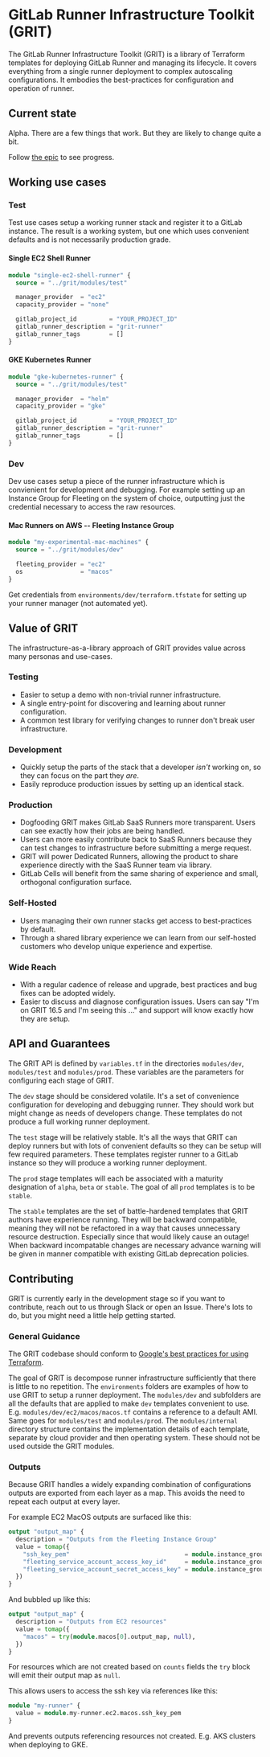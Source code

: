 # GitLab Runner Infrastructure Toolkit (GRIT)

The GitLab Runner Infrastructure Toolkit (GRIT) is a library of
Terraform templates for deploying GitLab Runner and managing its
lifecycle. It covers everything from a single runner deployment to
complex autoscaling configurations. It embodies the best-practices
for configuration and operation of runner.

## Current state

Alpha. There are a few things that work. But they are likely to change
quite a bit.

Follow [the epic](https://gitlab.com/groups/gitlab-org/ci-cd/runner-tools/-/epics/1) to see progress.

## Working use cases

### Test

Test use cases setup a working runner stack and register it to a
GitLab instance. The result is a working system, but one which
uses convenient defaults and is not necessarily production grade.

#### Single EC2 Shell Runner

```terraform
module "single-ec2-shell-runner" {
  source = "../grit/modules/test"

  manager_provider  = "ec2"
  capacity_provider = "none"

  gitlab_project_id         = "YOUR_PROJECT_ID"
  gitlab_runner_description = "grit-runner"
  gitlab_runner_tags        = []
}
```

#### GKE Kubernetes Runner

```terraform
module "gke-kubernetes-runner" {
  source = "../grit/modules/test"

  manager_provider  = "helm"
  capacity_provider = "gke"

  gitlab_project_id         = "YOUR_PROJECT_ID"
  gitlab_runner_description = "grit-runner"
  gitlab_runner_tags        = []
}
```

### Dev

Dev use cases setup a piece of the runner infrastructure which is
convienient for development and debugging. For example setting up an
Instance Group for Fleeting on the system of choice, outputting just
the credential necessary to access the raw resources.

#### Mac Runners on AWS -- Fleeting Instance Group

```terraform
module "my-experimental-mac-machines" {
  source = "../grit/modules/dev"

  fleeting_provider = "ec2"
  os                = "macos"
}
```

Get credentials from `environments/dev/terraform.tfstate` for setting up your runner manager (not automated yet).

## Value of GRIT

The infrastructure-as-a-library approach of GRIT provides value across
many personas and use-cases.

### Testing

- Easier to setup a demo with non-trivial runner infrastructure.
- A single entry-point for discovering and learning about runner configuration.
- A common test library for verifying changes to runner don't break user infrastructure.

### Development

- Quickly setup the parts of the stack that a developer *isn't* working on, so they can focus on the part they *are*.
- Easily reproduce production issues by setting up an identical stack.

### Production

- Dogfooding GRIT makes GitLab SaaS Runners more transparent. Users can see exactly how their jobs are being handled.
- Users can more easily contribute back to SaaS Runners because they can test changes to infrastructure before submitting a merge request.
- GRIT will power Dedicated Runners, allowing the product to share experience directly with the SaaS Runner team via library.
- GitLab Cells will benefit from the same sharing of experience and small, orthogonal configuration surface.

### Self-Hosted

- Users managing their own runner stacks get access to best-practices by default.
- Through a shared library experience we can learn from our self-hosted customers who develop unique experience and expertise.

### Wide Reach

- With a regular cadence of release and upgrade, best practices and bug fixes can be adopted widely.
- Easier to discuss and diagnose configuration issues. Users can say "I'm on GRIT 16.5 and I'm seeing this ..." and support will know exactly how they are setup.

## API and Guarantees

The GRIT API is defined by `variables.tf` in the directories
`modules/dev`, `modules/test` and `modules/prod`. These variables are
the parameters for configuring each stage of GRIT.

The `dev` stage should be considered volatile. It's a set of
convenience configuration for developing and debugging runner. They
should work but might change as needs of developers change. These
templates do not produce a full working runner deployment.

The `test` stage will be relatively stable. It's all the ways that 
GRIT can deploy runners but with lots of convenient defaults so they
can be setup will few required parameters. These templates register
runner to a GitLab instance so they will produce a working runner
deployment.

The `prod` stage templates will each be associated with a maturity
designation of `alpha`, `beta` or `stable`. The goal of all `prod`
templates is to be `stable`.

The `stable` templates are the set of battle-hardened templates that
GRIT authors have experience running. They will be backward
compatible, meaning they will not be refactored in a way that causes
unnecessary resource destruction. Especially since that would likely
cause an outage! When backward incompatable changes are necessary
advance warning will be given in manner compatible with existing
GitLab deprecation policies.

## Contributing

GRIT is currently early in the development stage so if you want to
contribute, reach out to us through Slack or open an Issue. There's
lots to do, but you might need a little help getting started.

### General Guidance

The GRIT codebase should conform to [Google's best practices for using
Terraform](https://cloud.google.com/docs/terraform/best-practices-for-terraform).

The goal of GRIT is decompose runner infrastructure sufficiently that
there is little to no repetition. The `environments` folders are
examples of how to use GRIT to setup a runner deployment. The
`modules/dev` and subfolders are all the defaults that are applied to
make `dev` templates convenient to
use. E.g. `modules/dev/ec2/macos/macos.tf` contains a reference to a
default AMI. Same goes for `modules/test` and `modules/prod`. The
`modules/internal` directory structure contains the implementation
details of each template, separate by cloud provider and then
operating system. These should not be used outside the GRIT modules.

### Outputs

Because GRIT handles a widely expanding combination of configurations
outputs are exported from each layer as a map. This avoids the need to
repeat each output at every layer.

For example EC2 MacOS outputs are surfaced like this:

```terraform
output "output_map" {
  description = "Outputs from the Fleeting Instance Group"
  value = tomap({
    "ssh_key_pem"                                = module.instance_group.ssh_key_pem,
    "fleeting_service_account_access_key_id"     = module.instance_group.fleeting_service_account_access_key_id,
    "fleeting_service_account_secret_access_key" = module.instance_group.fleeting_service_account_secret_access_key,
  })
}
```

And bubbled up like this:

```terraform
output "output_map" {
  description = "Outputs from EC2 resources"
  value = tomap({
    "macos" = try(module.macos[0].output_map, null),
  })
}
```

For resources which are not created based on `counts` fields
the `try` block will emit their output map as `null`.

This allows users to access the ssh key via references like this:

```terraform
module "my-runner" {
  value = module.my-runner.ec2.macos.ssh_key_pem
}
```

And prevents outputs referencing resources not created. E.g. AKS
clusters when deploying to GKE.
